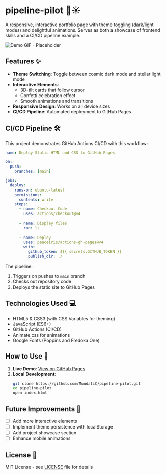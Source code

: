 # pipeline-pilot 🌌☀️

A responsive, interactive portfolio page with theme toggling (dark/light modes) and delightful animations. Serves as both a showcase of frontend skills and a CI/CD pipeline example.

![Demo GIF - Placeholder](demo.gif)

## Features ✨

- **Theme Switching**: Toggle between cosmic dark mode and stellar light mode
- **Interactive Elements**: 
  - 3D-tilt cards that follow cursor
  - Confetti celebration effect
  - Smooth animations and transitions
- **Responsive Design**: Works on all device sizes
- **CI/CD Pipeline**: Automated deployment to GitHub Pages

## CI/CD Pipeline 🛠️

This project demonstrates GitHub Actions CI/CD with this workflow:

```yaml
name: Deploy Static HTML and CSS to GitHub Pages

on:
  push:
    branches: [main]

jobs:
  deploy:
    runs-on: ubuntu-latest
    permissions:
      contents: write
    steps:
      - name: Checkout Code
        uses: actions/checkout@v4
        
      - name: Display files
        run: ls
        
      - name: Deploy
        uses: peaceiris/actions-gh-pages@v4
        with:
          github_token: ${{ secrets.GITHUB_TOKEN }}
          publish_dir: ./
```

The pipeline:
1. Triggers on pushes to `main` branch
2. Checks out repository code
3. Deploys the static site to GitHub Pages

## Technologies Used 💻

- HTML5 & CSS3 (with CSS Variables for theming)
- JavaScript (ES6+)
- GitHub Actions (CI/CD)
- Animate.css for animations
- Google Fonts (Poppins and Fredoka One)

## How to Use 🚀

1. **Live Demo**: [View on GitHub Pages](https://mundatic.github.io/pipeline-pilot/)
2. **Local Development**:
   ```bash
   git clone https://github.com/MundatiC/pipeline-pilot.git
   cd pipeline-pilot
   open index.html
   ```

## Future Improvements 🔮

- [ ] Add more interactive elements
- [ ] Implement theme persistence with localStorage
- [ ] Add project showcase section
- [ ] Enhance mobile animations

## License 📄

MIT License - see [LICENSE](LICENSE) file for details
